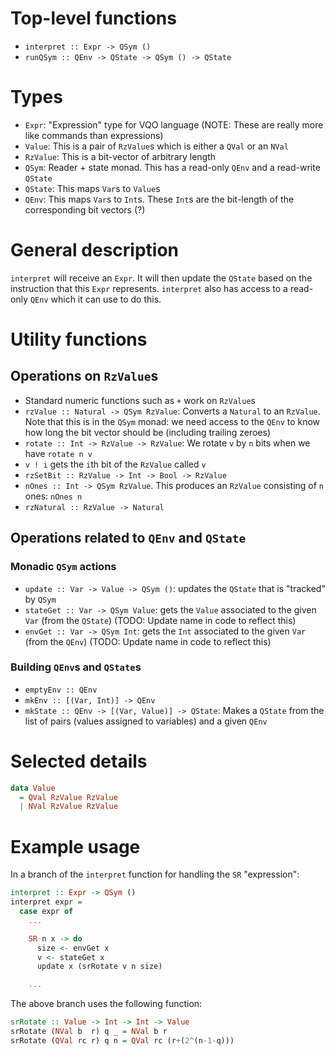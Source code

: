 # Top-level functions

- `interpret :: Expr -> QSym ()`
- `runQSym :: QEnv -> QState -> QSym () -> QState`

# Types

- `Expr`: "Expression" type for VQO language (NOTE: These are really more like commands than expressions)
- `Value`: This is a pair of `RzValue`s which is either a `QVal` or an `NVal`
- `RzValue`: This is a bit-vector of arbitrary length
- `QSym`: Reader + state monad. This has a read-only `QEnv` and a read-write `QState`
- `QState`: This maps `Var`s to `Value`s
- `QEnv`: This maps `Var`s to `Int`s. These `Int`s are the bit-length of the corresponding bit vectors (?)

# General description

`interpret` will receive an `Expr`. It will then update the `QState` based on the instruction that this `Expr` represents. `interpret`
also has access to a read-only `QEnv` which it can use to do this.

# Utility functions

## Operations on `RzValue`s

- Standard numeric functions such as `+` work on `RzValue`s
- `rzValue :: Natural -> QSym RzValue`: Converts a `Natural` to an `RzValue`. Note that this is in the `QSym` monad: we need access to the `QEnv` to know how long the bit vector should be (including trailing zeroes)
- `rotate :: Int -> RzValue -> RzValue`: We rotate `v` by `n` bits when we have `rotate n v`
- `v ! i` gets the `i`th bit of the `RzValue` called `v`
- `rzSetBit :: RzValue -> Int -> Bool -> RzValue`
- `nOnes :: Int -> QSym RzValue`. This produces an `RzValue` consisting of `n` ones: `nOnes n`
- `rzNatural :: RzValue -> Natural`

## Operations related to `QEnv` and `QState`

### Monadic `QSym` actions

- `update :: Var -> Value -> QSym ()`: updates the `QState` that is "tracked" by `QSym`
- `stateGet :: Var -> QSym Value`: gets the `Value` associated to the given `Var` (from the `QState`) (TODO: Update name in code to reflect this)
- `envGet :: Var -> QSym Int`: gets the `Int` associated to the given `Var` (from the `QEnv`) (TODO: Update name in code to reflect this)

### Building `QEnv`s and `QState`s

- `emptyEnv :: QEnv`
- `mkEnv :: [(Var, Int)] -> QEnv`
- `mkState :: QEnv -> [(Var, Value)] -> QState`: Makes a `QState` from the list of pairs (values assigned to variables) and a given `QEnv`

# Selected details

```haskell
data Value
  = QVal RzValue RzValue
  | NVal RzValue RzValue
```

# Example usage

In a branch of the `interpret` function for handling the `SR` "expression":

```haskell
interpret :: Expr -> QSym ()
interpret expr =
  case expr of
    ...

    SR n x -> do
      size <- envGet x
      v <- stateGet x
      update x (srRotate v n size)

    ...
```

The above branch uses the following function:

```haskell
srRotate :: Value -> Int -> Int -> Value
srRotate (NVal b  r) q _ = NVal b r
srRotate (QVal rc r) q n = QVal rc (r+(2^(n-1-q)))
```

